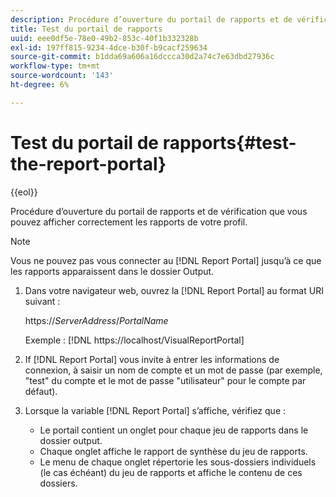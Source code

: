 ```yaml
---
description: Procédure d’ouverture du portail de rapports et de vérification que vous pouvez afficher correctement les rapports de votre profil.
title: Test du portail de rapports
uuid: eee0df5e-78e0-49b2-853c-40f1b332328b
exl-id: 197ff815-9234-4dce-b30f-b9cacf259634
source-git-commit: b1dda69a606a16dccca30d2a74c7e63dbd27936c
workflow-type: tm+mt
source-wordcount: '143'
ht-degree: 6%

---
```


# Test du portail de rapports{#test-the-report-portal}

{{eol}}

Procédure d’ouverture du portail de rapports et de vérification que vous pouvez afficher correctement les rapports de votre profil.

>[!NOTE]
>
>Vous ne pouvez pas vous connecter au [!DNL Report Portal] jusqu’à ce que les rapports apparaissent dans le dossier Output.

1. Dans votre navigateur web, ouvrez la [!DNL Report Portal] au format URI suivant :

   https://*ServerAddress*/*PortalName*

   Exemple : [!DNL https://localhost/VisualReportPortal]

1. If [!DNL Report Portal] vous invite à entrer les informations de connexion, à saisir un nom de compte et un mot de passe (par exemple, &quot;test&quot; du compte et le mot de passe &quot;utilisateur&quot; pour le compte par défaut).
1. Lorsque la variable [!DNL Report Portal] s’affiche, vérifiez que :

   * Le portail contient un onglet pour chaque jeu de rapports dans le dossier output.
   * Chaque onglet affiche le rapport de synthèse du jeu de rapports.
   * Le menu de chaque onglet répertorie les sous-dossiers individuels (le cas échéant) du jeu de rapports et affiche le contenu de ces dossiers.
